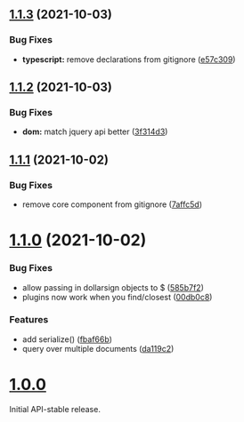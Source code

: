 ## [1.1.3](https://github.com/tubbo/dollarsign/compare/v1.1.2...v1.1.3) (2021-10-03)


### Bug Fixes

* **typescript:** remove declarations from gitignore ([e57c309](https://github.com/tubbo/dollarsign/commit/e57c3091fe64b0bca19c29761479387706b0ce04))

## [1.1.2](https://github.com/tubbo/dollarsign/compare/v1.1.1...v1.1.2) (2021-10-03)


### Bug Fixes

* **dom:** match jquery api better ([3f314d3](https://github.com/tubbo/dollarsign/commit/3f314d3093264f58477d4455db2cfce289887800))

## [1.1.1](https://github.com/tubbo/dollarsign/compare/v1.1.0...v1.1.1) (2021-10-02)


### Bug Fixes

* remove core component from gitignore ([7affc5d](https://github.com/tubbo/dollarsign/commit/7affc5d2449c3ed7cd35fc421b23d8fb8ac59484))

# [1.1.0](https://github.com/tubbo/dollarsign/compare/v1.0.0...v1.1.0) (2021-10-02)


### Bug Fixes

* allow passing in dollarsign objects to $ ([585b7f2](https://github.com/tubbo/dollarsign/commit/585b7f2ef3b94884a85bc5165e2494e97abc5803))
* plugins now work when you find/closest ([00db0c8](https://github.com/tubbo/dollarsign/commit/00db0c8126294a4fb9bb695a78393df7e0de3600))


### Features

* add serialize() ([fbaf66b](https://github.com/tubbo/dollarsign/commit/fbaf66bc3c06547064b32d20082739e10b43d989))
* query over multiple documents ([da119c2](https://github.com/tubbo/dollarsign/commit/da119c2cea8437b9907b32d94f0079418d05f6b8))

# [1.0.0](https://github.com/tubbo/dollarsign/releases/v1.0.0)

Initial API-stable release.
